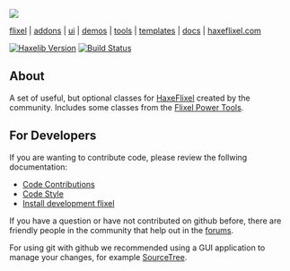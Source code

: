 ![](https://raw.github.com/HaxeFlixel/haxeflixel.com/master/src/files/images/flixel-logos/flixel-addons.png)

[flixel](https://github.com/HaxeFlixel/flixel) | [addons](https://github.com/HaxeFlixel/flixel-addons) | [ui](https://github.com/HaxeFlixel/flixel-ui) | [demos](https://github.com/HaxeFlixel/flixel-demos) | [tools](https://github.com/HaxeFlixel/flixel-tools) | [templates](https://github.com/HaxeFlixel/flixel-templates) | [docs](https://github.com/HaxeFlixel/flixel-docs) | [haxeflixel.com](https://github.com/HaxeFlixel/haxeflixel.com)

[![Haxelib Version](https://img.shields.io/github/tag/HaxeFlixel/flixel-addons.svg?label=haxelib)](http://lib.haxe.org/p/flixel-addons)
[![Build Status](https://img.shields.io/travis/HaxeFlixel/flixel-addons.svg)](https://travis-ci.org/HaxeFlixel/flixel-addons)

## About

A set of useful, but optional classes for [HaxeFlixel](https://github.com/HaxeFlixel/flixel) created by the community. Includes some classes from the [Flixel Power Tools](https://github.com/photonstorm/Flixel-Power-Tools).

## For Developers

If you are wanting to contribute code, please review the follwing documentation:

- [Code Contributions](http://haxeflixel.com/documentation/code-contributions)
- [Code Style](http://haxeflixel.com/documentation/code-style)
- [Install development flixel](http://haxeflixel.com/documentation/install-development-flixel/)

If you have a question or have not contributed on github before, there are friendly people in the community that help out in the [forums](http://haxeflixel.com/documentation/community/).

For using git with github we recommended using a GUI application to manage your changes, for example [SourceTree](http://www.sourcetreeapp.com/).
